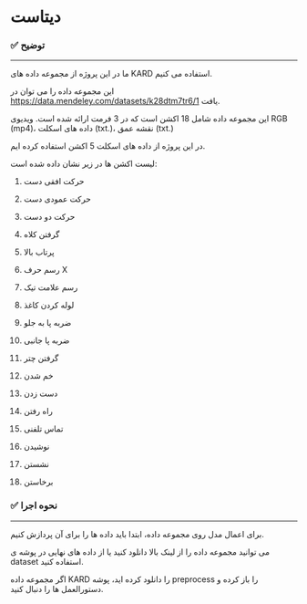 # دیتاست 

### ✅ توضیح

----

ما در این پروژه از مجموعه داده های KARD استفاده می کنیم.

این مجموعه داده را می توان در https://data.mendeley.com/datasets/k28dtm7tr6/1 یافت.

این مجموعه داده شامل 18 اکشن است که در 3 فرمت ارائه شده است.  ویدیوی RGB (mp4)، داده های اسکلت (txt.)، نقشه عمق (txt.)


 در این پروژه از داده های اسکلت 5 اکشن استفاده کرده ایم.



 لیست اکشن ها در زیر نشان داده شده است:

1. حرکت افقی دست

2. حرکت عمودی دست

3. حرکت دو دست

4. گرفتن کلاه

5. پرتاب بالا

6. رسم حرف X

7. رسم علامت تیک

8. لوله کردن کاغذ

9. ضربه پا به جلو

 10.  ضربه پا جانبی

 11.  گرفتن چتر

 12.  خم شدن

 13.  دست زدن

 14. راه رفتن

 15. تماس تلفنی

 16. نوشیدن

 17. نشستن

 18.  برخاستن

 ### ✅ نحوه اجرا
-----


برای اعمال مدل روی مجموعه داده، ابتدا باید داده ها را برای آن پردازش کنیم.

 می توانید مجموعه داده را از لینک بالا دانلود کنید یا از داده های نهایی در پوشه ی dataset استفاده کنید.

 اگر مجموعه داده KARD را دانلود کرده اید، پوشه preprocess را باز کرده و دستورالعمل ها را دنبال کنید.
